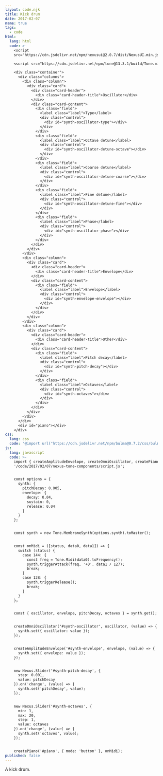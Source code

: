 ```yaml
---
layout: code.njk
title: Kick drum
date: 2017-02-07
name: true
tags:
  - code
html:
  lang: html
  code: >-
    <script
    src="https://cdn.jsdelivr.net/npm/nexusui@2.0.7/dist/NexusUI.min.js"></script>

    <script src="https://cdn.jsdelivr.net/npm/tone@13.3.1/build/Tone.min.js"></script>

    <div class="container">
      <div class="columns">
        <div class="column">
          <div class="card">
            <div class="card-header">
              <div class="card-header-title">Oscillator</div>
            </div>
            <div class="card-content">
              <div class="field">
                <label class="label">Type</label>
                <div class="control">
                  <div id="synth-oscillator-type"></div>
                </div>
              </div>
              <div class="field">
                <label class="label">Octave detune</label>
                <div class="control">
                  <div id="synth-oscillator-detune-octave"></div>
                </div>
              </div>
              <div class="field">
                <label class="label">Coarse detune</label>
                <div class="control">
                  <div id="synth-oscillator-detune-coarse"></div>
                </div>
              </div>
              <div class="field">
                <label class="label">Fine detune</label>
                <div class="control">
                  <div id="synth-oscillator-detune-fine"></div>
                </div>
              </div>
              <div class="field">
                <label class="label">Phase</label>
                <div class="control">
                  <div id="synth-oscillator-phase"></div>
                </div>
              </div>
            </div>
          </div>
        </div>
        <div class="column">
          <div class="card">
            <div class="card-header">
              <div class="card-header-title">Envelope</div>
            </div>
            <div class="card-content">
              <div class="field">
                <label class="label">Envelope</label>
                <div class="control">
                  <div id="synth-envelope-envelope"></div>
                </div>
              </div>
            </div>
          </div>
        </div>
        <div class="column">
          <div class="card">
            <div class="card-header">
              <div class="card-header-title">Other</div>
            </div>
            <div class="card-content">
              <div class="field">
                <label class="label">Pitch decay</label>
                <div class="control">
                  <div id="synth-pitch-decay"></div>
                </div>
              </div>
              <div class="field">
                <label class="label">Octaves</label>
                <div class="control">
                  <div id="synth-octaves"></div>
                </div>
              </div>
            </div>
          </div>
        </div>
      </div>
      <div id="piano"></div>
    </div>
css:
  lang: css
  code: '@import url("https://cdn.jsdelivr.net/npm/bulma@0.7.2/css/bulma.min.css");'
js:
  lang: javascript
  code: >-
    import { createAmplitudeEnvelope, createOmniOscillator, createPiano } from
    '/code/2017/02/07/nexus-tone-components/script.js';


    const options = {
      synth: {
        pitchDecay: 0.005,
        envelope: {
          decay: 0.04,
          sustain: 0,
          release: 0.04
        }
      }
    };


    const synth = new Tone.MembraneSynth(options.synth).toMaster();


    const onMidi = ([status, data0, data1]) => {
      switch (status) {
        case 144: {
          const freq = Tone.Midi(data0).toFrequency();
          synth.triggerAttack(freq, '+0', data1 / 127);
          break;
        }
        case 128: {
          synth.triggerRelease();
          break;
        }
      }
    };


    const { oscillator, envelope, pitchDecay, octaves } = synth.get();


    createOmniOscillator('#synth-oscillator', oscillator, (value) => {
      synth.set({ oscillator: value });
    });


    createAmplitudeEnvelope('#synth-envelope', envelope, (value) => {
      synth.set({ envelope: value });
    });


    new Nexus.Slider('#synth-pitch-decay', {
      step: 0.001,
      value: pitchDecay
    }).on('change', (value) => {
      synth.set('pitchDecay', value);
    });


    new Nexus.Slider('#synth-octaves', {
      min: 1,
      max: 20,
      step: 1,
      value: octaves
    }).on('change', (value) => {
      synth.set('octaves', value);
    });


    createPiano('#piano', { mode: 'button' }, onMidi);
published: false
---
```

A kick drum.